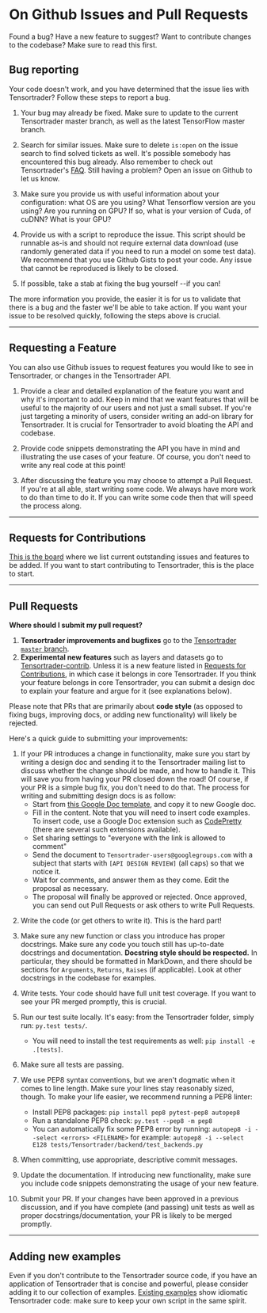 # On Github Issues and Pull Requests

Found a bug? Have a new feature to suggest? Want to contribute changes to the codebase? Make sure to read this first.

## Bug reporting

Your code doesn't work, and you have determined that the issue lies with Tensortrader? Follow these steps to report a bug.

1. Your bug may already be fixed. Make sure to update to the current Tensortrader master branch, as well as the latest TensorFlow master branch.

2. Search for similar issues. Make sure to delete `is:open` on the issue search to find solved tickets as well. It's possible somebody has encountered this bug already. Also remember to check out Tensortrader's [FAQ](http://Tensortrader.io/faq/). Still having a problem? Open an issue on Github to let us know.

3. Make sure you provide us with useful information about your configuration: what OS are you using? What Tensorflow version are you using? Are you running on GPU? If so, what is your version of Cuda, of cuDNN? What is your GPU?

4. Provide us with a script to reproduce the issue. This script should be runnable as-is and should not require external data download (use randomly generated data if you need to run a model on some test data). We recommend that you use Github Gists to post your code. Any issue that cannot be reproduced is likely to be closed.

5. If possible, take a stab at fixing the bug yourself --if you can!

The more information you provide, the easier it is for us to validate that there is a bug and the faster we'll be able to take action. If you want your issue to be resolved quickly, following the steps above is crucial.

---

## Requesting a Feature

You can also use Github issues to request features you would like to see in Tensortrader, or changes in the Tensortrader API.

1. Provide a clear and detailed explanation of the feature you want and why it's important to add. Keep in mind that we want features that will be useful to the majority of our users and not just a small subset. If you're just targeting a minority of users, consider writing an add-on library for Tensortrader. It is crucial for Tensortrader to avoid bloating the API and codebase.

2. Provide code snippets demonstrating the API you have in mind and illustrating the use cases of your feature. Of course, you don't need to write any real code at this point!

3. After discussing the feature you may choose to attempt a Pull Request. If you're at all able, start writing some code. We always have more work to do than time to do it. If you can write some code then that will speed the process along.

---

## Requests for Contributions

[This is the board](https://github.com/notadamking/Tensortrader/projects/1) where we list current outstanding issues and features to be added. If you want to start contributing to Tensortrader, this is the place to start.

---

## Pull Requests

**Where should I submit my pull request?**

1. **Tensortrader improvements and bugfixes** go to the [Tensortrader `master` branch](https://github.com/notadamking/Tensortrader/tree/master).
2. **Experimental new features** such as layers and datasets go to [Tensortrader-contrib](https://github.com/farizrahman4u/Tensortrader-contrib). Unless it is a new feature listed in [Requests for Contributions](https://github.com/notadamking/Tensortrader/projects/1), in which case it belongs in core Tensortrader. If you think your feature belongs in core Tensortrader, you can submit a design doc to explain your feature and argue for it (see explanations below).

Please note that PRs that are primarily about **code style** (as opposed to fixing bugs, improving docs, or adding new functionality) will likely be rejected.

Here's a quick guide to submitting your improvements:

1. If your PR introduces a change in functionality, make sure you start by writing a design doc and sending it to the Tensortrader mailing list to discuss whether the change should be made, and how to handle it. This will save you from having your PR closed down the road! Of course, if your PR is a simple bug fix, you don't need to do that. The process for writing and submitting design docs is as follow:
   - Start from [this Google Doc template](https://docs.google.com/document/d/1ZXNfce77LDW9tFAj6U5ctaJmI5mT7CQXOFMEAZo-mAA/edit#), and copy it to new Google doc.
   - Fill in the content. Note that you will need to insert code examples. To insert code, use a Google Doc extension such as [CodePretty](https://chrome.google.com/webstore/detail/code-pretty/igjbncgfgnfpbnifnnlcmjfbnidkndnh?hl=en) (there are several such extensions available).
   - Set sharing settings to "everyone with the link is allowed to comment"
   - Send the document to `Tensortrader-users@googlegroups.com` with a subject that starts with `[API DESIGN REVIEW]` (all caps) so that we notice it.
   - Wait for comments, and answer them as they come. Edit the proposal as necessary.
   - The proposal will finally be approved or rejected. Once approved, you can send out Pull Requests or ask others to write Pull Requests.

2) Write the code (or get others to write it). This is the hard part!

3) Make sure any new function or class you introduce has proper docstrings. Make sure any code you touch still has up-to-date docstrings and documentation. **Docstring style should be respected.** In particular, they should be formatted in MarkDown, and there should be sections for `Arguments`, `Returns`, `Raises` (if applicable). Look at other docstrings in the codebase for examples.

4) Write tests. Your code should have full unit test coverage. If you want to see your PR merged promptly, this is crucial.

5) Run our test suite locally. It's easy: from the Tensortrader folder, simply run: `py.test tests/`.

   - You will need to install the test requirements as well: `pip install -e .[tests]`.

6) Make sure all tests are passing.

7) We use PEP8 syntax conventions, but we aren't dogmatic when it comes to line length. Make sure your lines stay reasonably sized, though. To make your life easier, we recommend running a PEP8 linter:

   - Install PEP8 packages: `pip install pep8 pytest-pep8 autopep8`
   - Run a standalone PEP8 check: `py.test --pep8 -m pep8`
   - You can automatically fix some PEP8 error by running: `autopep8 -i --select <errors> <FILENAME>` for example: `autopep8 -i --select E128 tests/Tensortrader/backend/test_backends.py`

8) When committing, use appropriate, descriptive commit messages.

9) Update the documentation. If introducing new functionality, make sure you include code snippets demonstrating the usage of your new feature.

10) Submit your PR. If your changes have been approved in a previous discussion, and if you have complete (and passing) unit tests as well as proper docstrings/documentation, your PR is likely to be merged promptly.

---

## Adding new examples

Even if you don't contribute to the Tensortrader source code, if you have an application of Tensortrader that is concise and powerful, please consider adding it to our collection of examples. [Existing examples](https://github.com/notadamking/Tensortrader/tree/master/examples) show idiomatic Tensortrader code: make sure to keep your own script in the same spirit.
